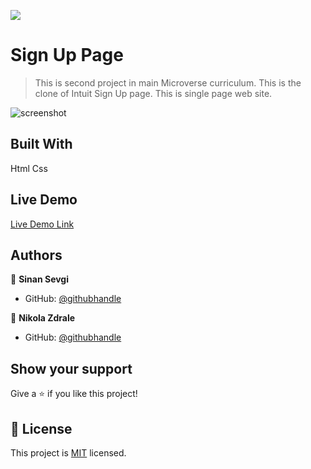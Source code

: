 ![](https://img.shields.io/badge/Microverse-blueviolet)

# Sign Up Page

> This is second project in main Microverse curriculum.
> This is the clone of Intuit Sign Up page.
> This is single page web site.

![screenshot](.assets/images/app_screenshot.png)



## Built With
Html
Css

## Live Demo

[Live Demo Link](https://zdrale.github.io/loginform/)

## Authors

👤 **Sinan Sevgi**

- GitHub: [@githubhandle](https://github.com/sinansevgi)


👤 **Nikola Zdrale**

- GitHub: [@githubhandle](https://github.com/zdrale)



## Show your support

Give a ⭐️ if you like this project!


## 📝 License

This project is [MIT](lic.url) licensed.

